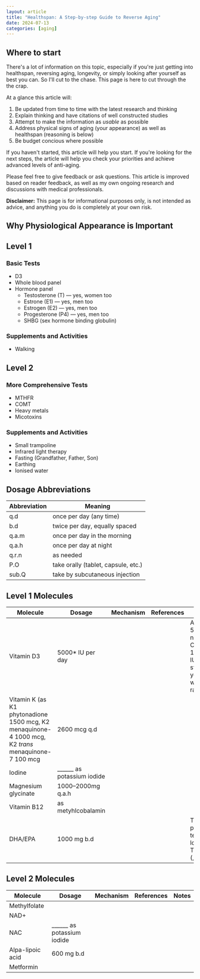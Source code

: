 ```yaml
---
layout: article
title: "Healthspan: A Step-by-step Guide to Reverse Aging"
date: 2024-07-13
categories: [aging]
---
```


## Where to start

There's a lot of information on this topic, especially if you're just getting into healthspan, reversing aging, longevity, or simply looking after yourself as best you can. So I'll cut to the chase. This page is here to cut through the the crap.

At a glance this article will:
1. Be updated from time to time with the latest research and thinking
2. Explain thinking and have citations of well constructed studies
3. Attempt to make the information as _usable_ as possible
4. Address physical signs of aging (your appearance) as well as healthspan (reasoning is below)
5. Be budget concious where possible

If you haven't started, this article will help you start. If you're looking for the next steps, the article will help you check your priorities and achieve advanced levels of anti-aging.

Please feel free to give feedback or ask questions. This article is improved based on reader feedback, as well as my own ongoing research and discussions with medical professionals.

**Disclaimer:** This page is for informational purposes only, is not intended as advice, and anything you do is completely at your own  risk.

## Why Physiological Appearance is Important

## Level 1

### Basic Tests

- D3
- Whole blood panel
- Hormone panel
  - Testosterone (T) — yes, women too
  - Estrone (E1) — yes, men too
  - Estrogen (E2) — yes, men too
  - Progesterone (P4) — yes, men too
  - SHBG (sex hormone binding globulin)

### Supplements and Activities

- Walking

## Level 2

### More Comprehensive Tests

- MTHFR
- COMT
- Heavy metals
- Micotoxins

### Supplements and Activities

- Small trampoline
- Infrared light therapy
- Fasting (Grandfather, Father, Son)
- Earthing
- Ionised water

## Dosage Abbreviations

| Abbreviation | Meaning |
| ------------ | ------- |
| q.d | once per day (any time) |
| b.d | twice per day, equally spaced |
| q.a.m | once per day in the morning |
| q.a.h | once per day at night |
| q.r.n | as needed |
| P.O | take orally (tablet, capsule, etc.) |
| sub.Q | take by subcutaneous injection |

## Level 1 Molecules

| Molecule | Dosage | Mechanism | References | Notes |
| -------- | ------ | --------- | ---------- | ----- |
| Vitamin D3 | 5000* IU per day | | | Aim for 50 to 80 ng/dl. * Can take 10000 IU q.d. to start until you're within range |
| Vitamin K (as K1 phytonadione 1500 mcg, K2 menaquinone-4 1000 mcg, K2 _trans_ menaquinone-7 100 mcg | 2600 mcg q.d | | | |
| Iodine | ______ as potassium iodide | | | |
| Magnesium glycinate | 1000–2000mg q.a.h | | | |
| Vitamin B12 | as metyhlcobalamin | | | |
| DHA/EPA | 1000 mg b.d | | | Third-party tested low TOTOX (________) |

## Level 2 Molecules

| Molecule | Dosage | Mechanism | References | Notes |
| -------- | ------ | --------- | ---------- | ----- |
| Methylfolate | | | | |
| NAD+ | | | | |
| NAC | ______ as potassium iodide | | | |
| Alpa-lipoic acid | 600 mg b.d | | | |
| Metformin | | | | |